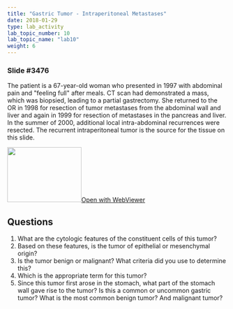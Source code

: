 ```yaml
---
title: "Gastric Tumor - Intraperitoneal Metastases"
date: 2018-01-29
type: lab_activity
lab_topic_number: 10
lab_topic_name: "lab10"
weight: 6
---
```

<div class="entrybody">
<h3>Slide #3476</h3>

<p>The patient is a 67-year-old woman who presented in 1997 with abdominal pain and "feeling full" after meals. CT scan had demonstrated a mass, which was biopsied, leading to a partial gastrectomy. She returned to the OR in 1998 for resection of tumor metastases from the abdominal wall and liver and again in 1999 for resection of metastases in the pancreas and liver. In the summer of 2000, additional local intra-abdominal recurrences were resected. The recurrent intraperitoneal tumor is the source for the tissue on this slide.<br clear="all"></p>

<div class="thumbnail"><a href="http://virtualslides.cumc.columbia.edu/3476.svs/view.apml?" target="_blank"><img alt="" src="/assets/images/slide_3476.jpg" width="170" height="126" class="mt-image-left"></a><a href="http://virtualslides.cumc.columbia.edu/3476.svs/view.apml?" target="_blank">Open with WebViewer</a></div>

<h2>Questions</h2>


<ol>
<li>What are the cytologic features of the constituent cells of this tumor?</li>
<li>Based on these features, is the tumor of epithelial or mesenchymal origin?</li>
<li>Is the tumor benign or malignant? What criteria did you use to determine this?</li>
<li>Which is the appropriate term for this tumor?</li>
<li>Since this tumor first arose in the stomach, what part of the stomach wall gave rise to the tumor? Is this a common or uncommon gastric tumor? What is the most common benign tumor? And malignant tumor?</li>
</ol>


						
</div>
